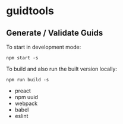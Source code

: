 # guidtools
## Generate / Validate Guids
To start in development mode:
```
npm start -s
```
To build and also run the built version locally:
```
npm run build -s
```
- preact
- npm uuid
- webpack
- babel
- eslint

